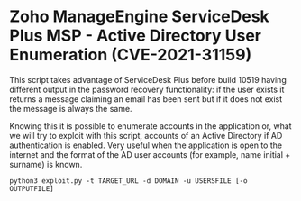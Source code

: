# Zoho ManageEngine ServiceDesk Plus MSP - Active Directory User Enumeration (CVE-2021-31159)

This script takes advantage of ServiceDesk Plus before build 10519 having different output in the password recovery functionality: if the user exists it returns a message claiming an email has been sent but if it does not exist the message is always the same. 

Knowing this it is possible to enumerate accounts in the application or, what we will try to exploit with this script, accounts of an Active Directory if AD authentication is enabled. Very useful when the application is open to the internet and the format of the AD user accounts (for example, name initial + surname) is known.

```
python3 exploit.py -t TARGET_URL -d DOMAIN -u USERSFILE [-o OUTPUTFILE]
```  
